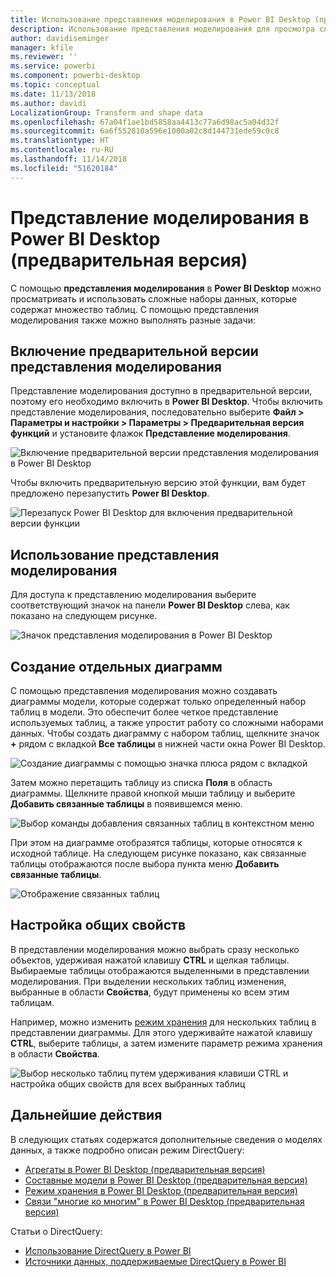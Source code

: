 ```yaml
---
title: Использование представления моделирования в Power BI Desktop (предварительная версия)
description: Использование представления моделирования для просмотра сложных наборов данных в визуальном формате в Power BI Desktop
author: davidiseminger
manager: kfile
ms.reviewer: ''
ms.service: powerbi
ms.component: powerbi-desktop
ms.topic: conceptual
ms.date: 11/13/2018
ms.author: davidi
LocalizationGroup: Transform and shape data
ms.openlocfilehash: 67a04f1ae1bd5858aa4413c77a6d98ac5a04d32f
ms.sourcegitcommit: 6a6f552810a596e1000a02c8d144731ede59c0c8
ms.translationtype: HT
ms.contentlocale: ru-RU
ms.lasthandoff: 11/14/2018
ms.locfileid: "51620184"
---
```

# <a name="modeling-view-in-power-bi-desktop-preview"></a>Представление моделирования в Power BI Desktop (предварительная версия)

С помощью **представления моделирования** в **Power BI Desktop** можно просматривать и использовать сложные наборы данных, которые содержат множество таблиц. С помощью представления моделирования также можно выполнять разные задачи:


## <a name="enabling-the-modeling-view-preview-feature"></a>Включение предварительной версии представления моделирования

Представление моделирования доступно в предварительной версии, поэтому его необходимо включить в **Power BI Desktop**. Чтобы включить представление моделирования, последовательно выберите **Файл > Параметры и настройки > Параметры > Предварительная версия функций** и установите флажок **Представление моделирования**.

![Включение предварительной версии представления моделирования в Power BI Desktop](media/desktop-modeling-view/modeling-view_01.png)

Чтобы включить предварительную версию этой функции, вам будет предложено перезапустить **Power BI Desktop**. 

![Перезапуск Power BI Desktop для включения предварительной версии функции](media/desktop-modeling-view/modeling-view_01b.png)

## <a name="using-modeling-view"></a>Использование представления моделирования

Для доступа к представлению моделирования выберите соответствующий значок на панели **Power BI Desktop** слева, как показано на следующем рисунке.

![Значок представления моделирования в Power BI Desktop](media/desktop-modeling-view/modeling-view_02.png)

## <a name="creating-separate-diagrams"></a>Создание отдельных диаграмм

С помощью представления моделирования можно создавать диаграммы модели, которые содержат только определенный набор таблиц в модели. Это обеспечит более четкое представление используемых таблиц, а также упростит работу со сложными наборами данных. Чтобы создать диаграмму с набором таблиц, щелкните значок **+** рядом с вкладкой **Все таблицы** в нижней части окна Power BI Desktop.

![Создание диаграммы с помощью значка плюса рядом с вкладкой](media/desktop-modeling-view/modeling-view_03.png)

Затем можно перетащить таблицу из списка **Поля** в область диаграммы. Щелкните правой кнопкой мыши таблицу и выберите **Добавить связанные таблицы** в появившемся меню.

![Выбор команды добавления связанных таблиц в контекстном меню](media/desktop-modeling-view/modeling-view_04.png)

При этом на диаграмме отобразятся таблицы, которые относятся к исходной таблице. На следующем рисунке показано, как связанные таблицы отображаются после выбора пункта меню **Добавить связанные таблицы**.

![Отображение связанных таблиц](media/desktop-modeling-view/modeling-view_05.png)

## <a name="setting-common-properties"></a>Настройка общих свойств

В представлении моделирования можно выбрать сразу несколько объектов, удерживая нажатой клавишу **CTRL** и щелкая таблицы. Выбираемые таблицы отображаются выделенными в представлении моделирования. При выделении нескольких таблиц изменения, выбранные в области **Свойства**, будут применены ко всем этим таблицам.

Например, можно изменить [режим хранения](desktop-storage-mode.md) для нескольких таблиц в представлении диаграммы. Для этого удерживайте нажатой клавишу **CTRL**, выберите таблицы, а затем измените параметр режима хранения в области **Свойства**.

![Выбор несколько таблиц путем удерживания клавиши CTRL и настройка общих свойств для всех выбранных таблиц](media/desktop-modeling-view/modeling-view_06.png)


## <a name="next-steps"></a>Дальнейшие действия

В следующих статьях содержатся дополнительные сведения о моделях данных, а также подробно описан режим DirectQuery:

* [Агрегаты в Power BI Desktop (предварительная версия)](desktop-aggregations.md)
* [Составные модели в Power BI Desktop (предварительная версия)](desktop-composite-models.md)
* [Режим хранения в Power BI Desktop (предварительная версия)](desktop-storage-mode.md)
* [Связи "многие ко многим" в Power BI Desktop (предварительная версия)](desktop-many-to-many-relationships.md)


Статьи о DirectQuery:

* [Использование DirectQuery в Power BI](desktop-directquery-about.md)
* [Источники данных, поддерживаемые DirectQuery в Power BI](desktop-directquery-data-sources.md)
